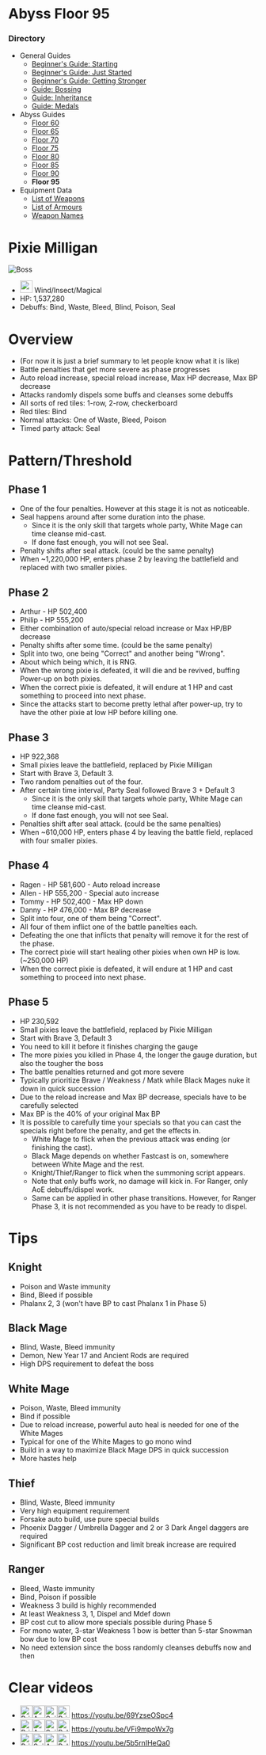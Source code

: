 # Abyss Floor 95
### Directory
* General Guides
	* <a href="guide-1.md">Beginner's Guide: Starting</a>
	* <a href="guide-2.md">Beginner's Guide: Just Started</a>
	* <a href="guide-3.md">Beginner's Guide: Getting Stronger</a>
	* <a href="guide-4.md">Guide: Bossing</a>
	* <a href="guide-5.md">Guide: Inheritance</a>
	* <a href="guide-6.md">Guide: Medals</a>
* Abyss Guides
	* <a href="abyss-60.md">Floor 60</a>
	* <a href="abyss-65.md">Floor 65</a>
	* <a href="abyss-70.md">Floor 70</a>
	* <a href="abyss-75.md">Floor 75</a>
	* <a href="abyss-80.md">Floor 80</a>
	* <a href="abyss-85.md">Floor 85</a>
	* <a href="abyss-90.md">Floor 90</a>
	* **Floor 95**
* Equipment Data
	* <a href="list-weapons.md">List of Weapons</a>
	* <a href="list-armours.md">List of Armours</a>
	* <a href="list-names.md">Weapon Names</a>
	
# Pixie Milligan
![Boss](https://caelum.s-ul.eu/bEpkJzvh.jpg)
* <img src="https://caelum.s-ul.eu/d7KNBOoa.png" width="25"> Wind/Insect/Magical
* HP: 1,537,280
* Debuffs: Bind, Waste, Bleed, Blind, Poison, Seal

# Overview
* (For now it is just a brief summary to let people know what it is like)
* Battle penalties that get more severe as phase progresses
* Auto reload increase, special reload increase, Max HP decrease, Max BP decrease
* Attacks randomly dispels some buffs and cleanses some debuffs
* All sorts of red tiles: 1-row, 2-row, checkerboard
* Red tiles: Bind
* Normal attacks: One of Waste, Bleed, Poison
* Timed party attack: Seal

# Pattern/Threshold

## Phase 1
* One of the four penalties. However at this stage it is not as noticeable.
* Seal happens around after some duration into the phase.
	* Since it is the only skill that targets whole party, White Mage can time cleanse mid-cast.
	* If done fast enough, you will not see Seal.
* Penalty shifts after seal attack. (could be the same penalty)
* When ~1,220,000 HP, enters phase 2 by leaving the battlefield and replaced with two smaller pixies.

## Phase 2
* Arthur - HP 502,400
* Philip - HP 555,200
* Either combination of auto/special reload increase or Max HP/BP decrease
* Penalty shifts after some time. (could be the same penalty)
* Split into two, one being "Correct" and another being "Wrong".
* About which being which, it is RNG.
* When the wrong pixie is defeated, it will die and be revived, buffing Power-up on both pixies.
* When the correct pixie is defeated, it will endure at 1 HP and cast something to proceed into next phase.
* Since the attacks start to become pretty lethal after power-up, try to have the other pixie at low HP before killing one.

## Phase 3
* HP 922,368
* Small pixies leave the battlefield, replaced by Pixie Milligan
* Start with Brave 3, Default 3.
* Two random penalties out of the four.
* After certain time interval, Party Seal followed Brave 3 + Default 3
	* Since it is the only skill that targets whole party, White Mage can time cleanse mid-cast.
	* If done fast enough, you will not see Seal.
* Penalties shift after seal attack. (could be the same penalties)
* When ~610,000 HP, enters phase 4 by leaving the battle field, replaced with four smaller pixies.

## Phase 4
* Ragen - HP 581,600 - Auto reload increase
* Allen - HP 555,200 - Special auto increase
* Tommy - HP 502,400 - Max HP down
* Danny - HP 476,000 - Max BP decrease
* Split into four, one of them being "Correct".
* All four of them inflict one of the battle panelties each.
* Defeating the one that inflicts that penalty will remove it for the rest of the phase.
* The correct pixie will start healing other pixies when own HP is low. (~250,000 HP)
* When the correct pixie is defeated, it will endure at 1 HP and cast something to proceed into next phase.

## Phase 5
* HP 230,592
* Small pixies leave the battlefield, replaced by Pixie Milligan
* Start with Brave 3, Default 3
* You need to kill it before it finishes charging the gauge
* The more pixies you killed in Phase 4, the longer the gauge duration, but also the tougher the boss
* The battle penalties returned and got more severe
* Typically prioritize Brave / Weakness / Matk while Black Mages nuke it down in quick succession
* Due to the reload increase and Max BP decrease, specials have to be carefully selected
* Max BP is the 40% of your original Max BP
* It is possible to carefully time your specials so that you can cast the specials right before the penalty, and get the effects in.
	* White Mage to flick when the previous attack was ending (or finishing the cast).
	* Black Mage depends on whether Fastcast is on, somewhere between White Mage and the rest.
	* Knight/Thief/Ranger to flick when the summoning script appears.
	* Note that only buffs work, no damage will kick in. For Ranger, only AoE debuffs/dispel work.
	* Same can be applied in other phase transitions. However, for Ranger Phase 3, it is not recommended as you have to be ready to dispel.

# Tips
## Knight
* Poison and Waste immunity
* Bind, Bleed if possible
* Phalanx 2, 3 (won't have BP to cast Phalanx 1 in Phase 5)

## Black Mage
* Blind, Waste, Bleed immunity
* Demon, New Year 17 and Ancient Rods are required
* High DPS requirement to defeat the boss

## White Mage
* Poison, Waste, Bleed immunity
* Bind if possible
* Due to reload increase, powerful auto heal is needed for one of the White Mages
* Typical for one of the White Mages to go mono wind
* Build in a way to maximize Black Mage DPS in quick succession
* More hastes help

## Thief
* Blind, Waste, Bleed immunity
* Very high equipment requirement
* Forsake auto build, use pure special builds
* Phoenix Dagger / Umbrella Dagger and 2 or 3 Dark Angel daggers are required
* Significant BP cost reduction and limit break increase are required

## Ranger
* Bleed, Waste immunity
* Bind, Poison if possible
* Weakness 3 build is highly recommended
* At least Weakness 3, 1, Dispel and Mdef down
* BP cost cut to allow more specials possible during Phase 5
* For mono water, 3-star Weakness 1 bow is better than 5-star Snowman bow due to low BP cost
* No need extension since the boss randomly cleanses debuffs now and then

# Clear videos
* <img src="https://caelum.s-ul.eu/6ep5gyBy.jpg" width="25" alt="Priest"><img src="https://caelum.s-ul.eu/fNKzRReH.jpg" width="25" alt="Arcanist"><img src="https://caelum.s-ul.eu/KHPaHS9n.jpg" width="25" alt="Sniper"><img src="https://caelum.s-ul.eu/6ep5gyBy.jpg" width="25" alt="Priest"> https://youtu.be/69YzseOSpc4
* <img src="https://caelum.s-ul.eu/6ep5gyBy.jpg" width="25" alt="Priest"><img src="https://caelum.s-ul.eu/fNKzRReH.jpg" width="25" alt="Arcanist"><img src="https://caelum.s-ul.eu/KHPaHS9n.jpg" width="25" alt="Sniper"><img src="https://caelum.s-ul.eu/wIBPnCMQ.jpg" width="25" alt="Paladin"> https://youtu.be/VFi9mpoWx7g
* <img src="https://caelum.s-ul.eu/6ep5gyBy.jpg" width="25" alt="Priest"><img src="https://caelum.s-ul.eu/KHPaHS9n.jpg" width="25" alt="Sniper"><img src="https://caelum.s-ul.eu/Fi8dYRtv.jpg" width="25" alt="Assassin"><img src="https://caelum.s-ul.eu/wIBPnCMQ.jpg" width="25" alt="Paladin"> https://youtu.be/5b5rnIHeQa0